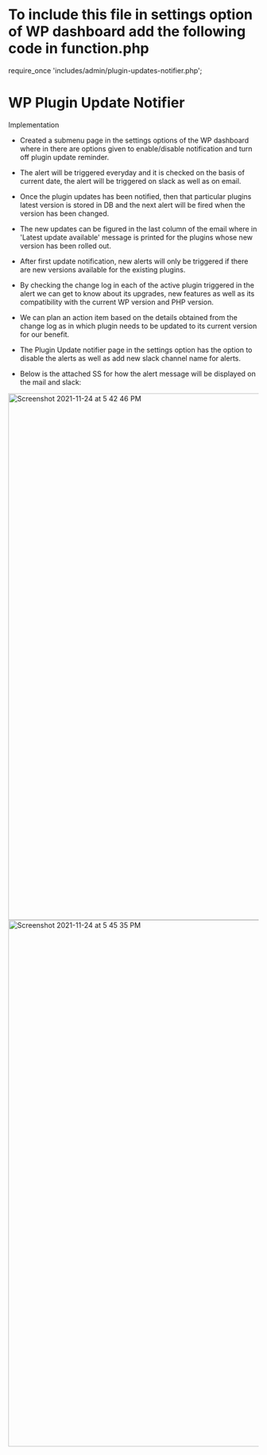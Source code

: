 
# To include this file in settings option of WP dashboard add the following code in function.php

require_once 'includes/admin/plugin-updates-notifier.php';


# WP Plugin Update Notifier

Implementation

- Created a submenu page in the settings options of the WP dashboard where in there are options given to enable/disable notification and turn off plugin update reminder.

- The alert will be triggered everyday and it is checked on the basis of current date, the alert will be triggered on slack as well as on email.

- Once the plugin updates has been notified, then that particular plugins latest version is stored in DB and the next alert will be fired when the version has been changed.

- The new updates can be figured in the last column of the email where in 'Latest update available' message is printed for the plugins whose new version has been rolled out.

- After first update notification, new alerts will only be triggered if there are new versions available for the existing plugins.

- By checking the change log in each of the active plugin triggered in the alert we can get to know about its upgrades, new features as well as its compatibility with the current WP version and PHP version.

- We can plan an action item based on the details obtained from the change log as in which plugin needs to be updated to its current version for our benefit.

- The Plugin Update notifier page in the settings option has the option to disable the alerts as well as add new slack channel name for alerts.

- Below is the attached SS for how the alert message will be displayed on the mail and slack:

<img width="1058" alt="Screenshot 2021-11-24 at 5 42 46 PM" src="https://user-images.githubusercontent.com/17512774/143236364-68bbbe8f-d3cf-4a8f-9591-1e4b8212cf25.png"><img width="1058" alt="Screenshot 2021-11-24 at 5 45 35 PM" src="https://user-images.githubusercontent.com/17512774/143236757-67725618-cfc4-43ec-b783-9c14db43a407.png">

